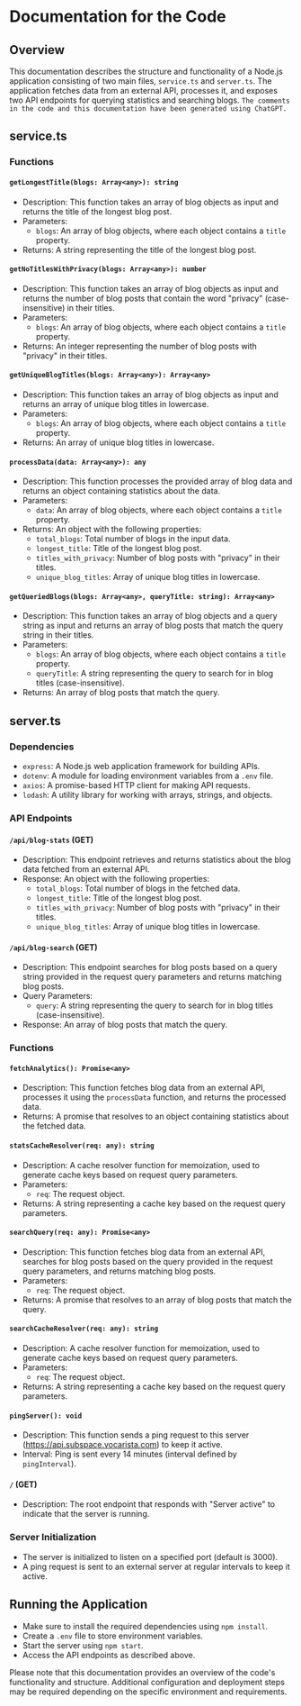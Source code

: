 # Documentation for the Code

## Overview

This documentation describes the structure and functionality of a Node.js application consisting of two main files, `service.ts` and `server.ts`. The application fetches data from an external API, processes it, and exposes two API endpoints for querying statistics and searching blogs. `The comments in the code and this documentation have been generated using ChatGPT.`

## service.ts

### Functions

#### `getLongestTitle(blogs: Array<any>): string`

- Description: This function takes an array of blog objects as input and returns the title of the longest blog post.
- Parameters:
  - `blogs`: An array of blog objects, where each object contains a `title` property.
- Returns: A string representing the title of the longest blog post.

#### `getNoTitlesWithPrivacy(blogs: Array<any>): number`

- Description: This function takes an array of blog objects as input and returns the number of blog posts that contain the word "privacy" (case-insensitive) in their titles.
- Parameters:
  - `blogs`: An array of blog objects, where each object contains a `title` property.
- Returns: An integer representing the number of blog posts with "privacy" in their titles.

#### `getUniqueBlogTitles(blogs: Array<any>): Array<any>`

- Description: This function takes an array of blog objects as input and returns an array of unique blog titles in lowercase.
- Parameters:
  - `blogs`: An array of blog objects, where each object contains a `title` property.
- Returns: An array of unique blog titles in lowercase.

#### `processData(data: Array<any>): any`

- Description: This function processes the provided array of blog data and returns an object containing statistics about the data.
- Parameters:
  - `data`: An array of blog objects, where each object contains a `title` property.
- Returns: An object with the following properties:
  - `total_blogs`: Total number of blogs in the input data.
  - `longest_title`: Title of the longest blog post.
  - `titles_with_privacy`: Number of blog posts with "privacy" in their titles.
  - `unique_blog_titles`: Array of unique blog titles in lowercase.

#### `getQueriedBlogs(blogs: Array<any>, queryTitle: string): Array<any>`

- Description: This function takes an array of blog objects and a query string as input and returns an array of blog posts that match the query string in their titles.
- Parameters:
  - `blogs`: An array of blog objects, where each object contains a `title` property.
  - `queryTitle`: A string representing the query to search for in blog titles (case-insensitive).
- Returns: An array of blog posts that match the query.

## server.ts

### Dependencies

- `express`: A Node.js web application framework for building APIs.
- `dotenv`: A module for loading environment variables from a `.env` file.
- `axios`: A promise-based HTTP client for making API requests.
- `lodash`: A utility library for working with arrays, strings, and objects.

### API Endpoints

#### `/api/blog-stats` (GET)

- Description: This endpoint retrieves and returns statistics about the blog data fetched from an external API.
- Response: An object with the following properties:
  - `total_blogs`: Total number of blogs in the fetched data.
  - `longest_title`: Title of the longest blog post.
  - `titles_with_privacy`: Number of blog posts with "privacy" in their titles.
  - `unique_blog_titles`: Array of unique blog titles in lowercase.

#### `/api/blog-search` (GET)

- Description: This endpoint searches for blog posts based on a query string provided in the request query parameters and returns matching blog posts.
- Query Parameters:
  - `query`: A string representing the query to search for in blog titles (case-insensitive).
- Response: An array of blog posts that match the query.

### Functions

#### `fetchAnalytics(): Promise<any>`

- Description: This function fetches blog data from an external API, processes it using the `processData` function, and returns the processed data.
- Returns: A promise that resolves to an object containing statistics about the fetched data.

#### `statsCacheResolver(req: any): string`

- Description: A cache resolver function for memoization, used to generate cache keys based on request query parameters.
- Parameters:
  - `req`: The request object.
- Returns: A string representing a cache key based on the request query parameters.

#### `searchQuery(req: any): Promise<any>`

- Description: This function fetches blog data from an external API, searches for blog posts based on the query provided in the request query parameters, and returns matching blog posts.
- Parameters:
  - `req`: The request object.
- Returns: A promise that resolves to an array of blog posts that match the query.

#### `searchCacheResolver(req: any): string`

- Description: A cache resolver function for memoization, used to generate cache keys based on request query parameters.
- Parameters:
  - `req`: The request object.
- Returns: A string representing a cache key based on the request query parameters.

#### `pingServer(): void`

- Description: This function sends a ping request to this server (https://api.subspace.vocarista.com) to keep it active.
- Interval: Ping is sent every 14 minutes (interval defined by `pingInterval`).

#### `/` (GET)

- Description: The root endpoint that responds with "Server active" to indicate that the server is running.

### Server Initialization

- The server is initialized to listen on a specified port (default is 3000).
- A ping request is sent to an external server at regular intervals to keep it active.

## Running the Application

- Make sure to install the required dependencies using `npm install`.
- Create a `.env` file to store environment variables.
- Start the server using `npm start`.
- Access the API endpoints as described above.

Please note that this documentation provides an overview of the code's functionality and structure. Additional configuration and deployment steps may be required depending on the specific environment and requirements.
